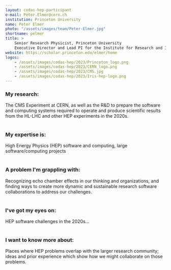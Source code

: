 ```yaml
---
layout: codas-hep-participant
e-mail: Peter.Elmer@cern.ch
institution: Princeton University
name: Peter Elmer
photo: "/assets/images/team/Peter-Elmer.jpg"
shortname: pelmer
title: >
    Senior Research Physicist, Princeton University
    Executive Director and Lead PI for the Institute for Research and Innovation in Software for High Energy Physics (IRIS-HEP)
website: https://scholar.princeton.edu/elmer/home
logos:
    - /assets/images/codas-hep/2023/Princeton_logo.png
    - /assets/images/codas-hep/2023/CERN_logo.png
    - /assets/images/codas-hep/2023/CMS.jpg
    - /assets/images/codas-hep/2023/Iris-hep-logo.png
---
```



<h3>My research:</h3>
The CMS Experiment at CERN, as well as the R&D to prepare the software and computing systems required to operate and produce scientific results from the HL-LHC and other HEP experiments in the 2020s.
<br>
<br>

<h3>My expertise is:</h3>
High Energy Physics (HEP) software and computing, large software/computing projects
<br>
<br>

<h3>A problem I&apos;m grappling with:</h3>
Recognizing echo chamber effects in our thinking and organizations, and finding ways to create more dynamic and sustainable research software collaborations to address our challenges.
<br>
<br>

<h3>I&apos;ve got my eyes on:</h3>
HEP software challenges in the 2020s...
<br>
<br>

<h3>I want to know more about:</h3>
Places where HEP problems overlap with the larger research community; ideas and prior experience which show how we might collaborate on those problems.<br>
<br>
